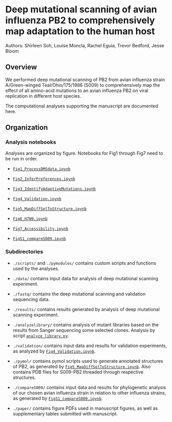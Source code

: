 # Deep mutational scanning of avian influenza PB2 to comprehensively map adaptation to the human host

Authors: Shirleen Soh, Louise Moncla, Rachel Eguia, Trevor Bedford, Jesse Bloom

## Overview

We performed deep mutational scanning of PB2 from avian influenza strain A/Green-winged Teal/Ohio/175/1986 (S009) to comprehensively map the effect of all amino-acid mutations to an avian influenza PB2 on viral replication in different host species.

The computational analyses supporting the manuscript are documented here.


## Organization

### Analysis notebooks

Analyses are organized by figure. Notebooks for Fig1 through Fig7 need to be run in order.

* [`Fig1_ProcessDMSdata.ipynb`](Fig1_ProcessDMSdata.ipynb)

* [`Fig2_InferPreferences.ipynb`](Fig2_InferPreferences.ipynb)

* [`Fig3_IdentifyAdaptiveMutations.ipynb`](Fig3_IdentifyAdaptiveMutations.ipynb)

* [`Fig4_Validation.ipynb`](Fig4_Validation.ipynb)

* [`Fig5_MapDiffSelToStructure.ipynb`](Fig5_MapDiffSelToStructure.ipynb)

* [`Fig6_H7N9.ipynb`](Fig6_H7N9.ipynb)

* [`Fig7_Accessibility.ipynb`](Fig7_Accessibility.ipynb)

* [`FigS1_compareS009.ipynb`](FigS1_compareS009.ipynb)


### Subdirectories

* `./scripts/` and `./pymodules/` contains custom scripts and functions used by the analyses.

* `./data/` contains input data for analysis of deep mutational scanning experiment.

* `./fastq/` contains the deep mutational scanning and validation sequencing data.

* `./results/` contains results generated by analysis of deep mutational scanning experiment.

* `./analyzelibrary/` contains analysis of mutant libraries based on the results from Sanger sequencing some selected clones. Analysis by script [`analyze_library.py`](https://github.com/jbloomlab/SangerMutantLibraryAnalysis).

* `./validation/` contains input data and results for validation experiments, as analyzed by [`Fig4_Validation.ipynb`](Fig4_Validation.ipynb).

* `./pymol/` contains pymol scripts used to generate annotated structures of PB2, as generated by [`Fig5_MapDiffSelToStructure.ipynb`](Fig5_MapDiffSelToStructure.ipynb). Also contains PDB files for S009-PB2 threaded through respective structures.

* `./compareS009/` contains input data and results for phylogenetic analysis of our chosen avian influenza strain in relation to other influenza strains, as generated by [`FigS1_compareS009.ipynb`](FigS1_compareS009.ipynb).

* `./paper/` contains figure PDFs used in manuscript figures, as well as supplementary tables submitted with manuscript.
